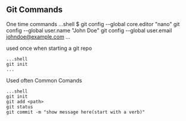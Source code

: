 ## Git Commands
One time commands
	...shell
	$ git config --global core.editor "nano"
	git config --global user.name "John Doe"
	git config --global user.email johndoe@example.com
	...

used once when starting a git repo

	...shell
	git init
	...

Used often Common Comands


	...shell
	git init
	git add <path>
	git status
	git commit -m "show message here(start with a verb)"